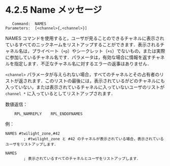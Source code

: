 # 4.2.5 Name メッセージ

```
   Command:  NAMES
Parameters:  [<channel>{,<channel>}]
```

NAMES コマンドを使用すると，ユーザが見ることのできるチャネルに表示されているすべてのニックネームをリストアップすることができます．表示されるチャネル名は，プライベート（`+p`）やシークレット（`+s`）でないもの，または実際に参加しているチャネル名です．パラメータは，有効な場合に情報を返すチャネルを指定します．不正なチャネル名に対するエラーの返事はありません．

`<channel>` パラメータが与えられない場合，すべてのチャネルとその占有者のリストが返されます．このリストの最後には，表示されているがどのチャネルにも入っていない，または表示されているチャネルに入っていないユーザのリストが `channel *` に入っているとしてリストアップされます．

数値返信：
```
    RPL_NAMREPLY    RPL_ENDOFNAMES
```

例：
```
NAMES #twilight_zone,#42
        ; #twilight_zone と #42 のチャネルが表示されている場合，表示されているユーザをリストアップします．

NAMES
        ; 表示されているすべてのチャネルとユーザをリストアップします．
```

